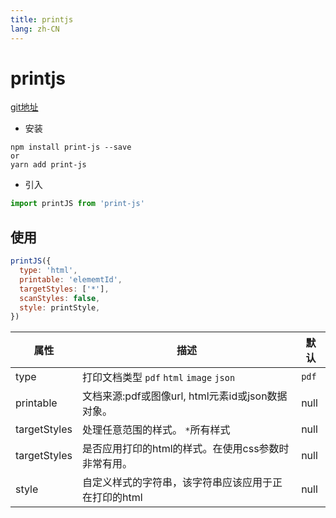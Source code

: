```yaml
---
title: printjs
lang: zh-CN
---
```


# printjs
[git地址](https://github.com/crabbly/print.js)
* 安装
```
npm install print-js --save
or
yarn add print-js
```
* 引入
```javascript
import printJS from 'print-js'
```

## 使用
```javascript
printJS({
  type: 'html',
  printable: 'elememtId',
  targetStyles: ['*'],
  scanStyles: false,
  style: printStyle,
})
```
| 属性 | 描述 | 默认 |
| ----- | ------------- | --- |
| type | 打印文档类型 `pdf` `html` `image` `json` | `pdf` |
| printable | 文档来源:pdf或图像url, html元素id或json数据对象。| null |
| targetStyles | 处理任意范围的样式。 `*`所有样式 | null |
| targetStyles | 是否应用打印的html的样式。在使用css参数时非常有用。 | null |
| style | 自定义样式的字符串，该字符串应该应用于正在打印的html | null |